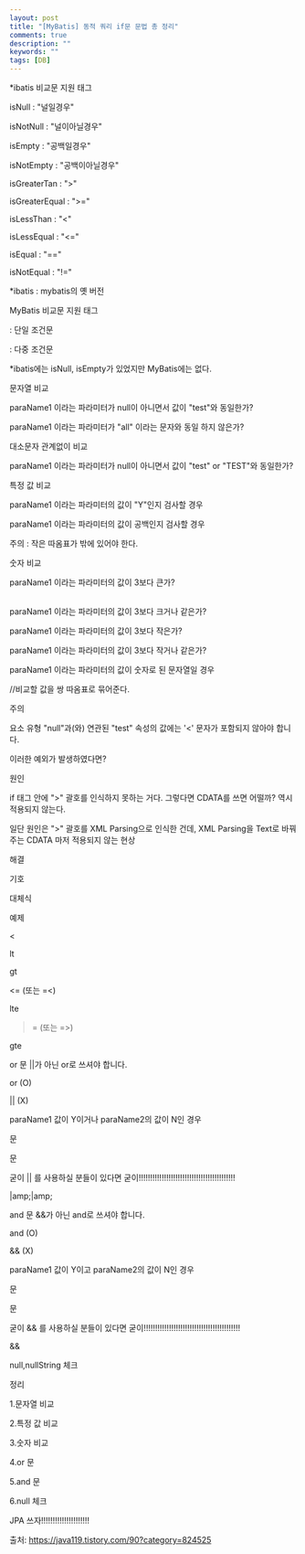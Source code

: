 ```yaml
---
layout: post
title: "[MyBatis] 동적 쿼리 if문 문법 총 정리"
comments: true
description: ""
keywords: ""
tags: [DB]
---
```



*ibatis 비교문 지원 태그

 

isNull : "널일경우"

isNotNull : "널이아닐경우"

isEmpty : "공백일경우"

isNotEmpty : "공백이아닐경우"

isGreaterTan : ">"

isGreaterEqual : ">="

isLessThan : "<"

isLessEqual : "<="

isEqual : "=="

isNotEqual : "!="

 

*ibatis : mybatis의 옛 버전

MyBatis 비교문 지원 태그

 

<if>  : 단일 조건문

<choose> <when> <otherwise> : 다중 조건문

 

*ibatis에는 isNull, isEmpty가 있었지만 MyBatis에는 없다.

 

 

문자열 비교

paraName1 이라는 파라미터가 null이 아니면서 값이 "test"와 동일한가?

 <if test='paraName1 != null  and(paraName1 eq "test".toString())'>

 </if>
paraName1 이라는 파라미터가 "all" 이라는 문자와 동일 하지 않은가?

<if test='!paraName1.equals("all")'>
   
</if>
 

대소문자 관계없이 비교

paraName1 이라는 파라미터가 null이 아니면서 값이 "test" or "TEST"와 동일한가?

<if test='paraName1 !=null  and paraName1.equalsIgnoreCase("test")'>

 </if>
 

특정 값 비교

paraName1 이라는 파라미터의 값이 "Y"인지 검사할 경우

<if test='paraName1== "Y"'></if>
 

paraName1 이라는 파라미터의 값이 공백인지 검사할 경우

<if test='paraName1 == " "'></if>
 

주의 : 작은 따옴표가 밖에 있어야 한다.

 

 

숫자 비교

paraName1 이라는 파라미터의 값이 3보다 큰가?

<if test='paraName1 > 3'></if>    
paraName1 이라는 파라미터의 값이 3보다 크거나 같은가?                                     

<if test='paraName1 >= 3'></if>
paraName1 이라는 파라미터의 값이 3보다 작은가?  

<if test='paraName1 < 3'></if>
paraName1 이라는 파라미터의 값이 3보다 작거나 같은가?

<if test='paraName1 <= 3'></if>
paraName1 이라는 파라미터의 값이 숫자로 된 문자열일 경우

<if test='paraName1 > "3"'></if>
//비교할 값을 쌍 따옴표로 묶어준다.
 

주의

요소 유형 "null"과(와) 연관된 "test" 속성의 값에는 '<' 문자가 포함되지 않아야 합니다.

이러한 예외가 발생하였다면?

 

원인

if 태그 안에 ">" 괄호를 인식하지 못하는 거다. 그렇다면 CDATA를 쓰면 어떨까? 역시 적용되지 않는다.

일단 원인은 ">" 괄호를 XML Parsing으로 인식한 건데, XML Parsing을 Text로 바꿔주는 CDATA 마저 적용되지 않는 현상

 

해결

기호

 대체식

예제

< 

lt 

 <if test="paraName1 lt 0">

>

gt

<if test="paraName1 gt 0"> 

<= (또는 =<)

lte 

 <if test="paraName1 lte 0">

 >= (또는 =>)

gte

 <if test="paraName1 gte 0">

 

or 문
||가 아닌 or로 쓰셔야 합니다.

or (O)

|| (X)

 

paraName1 값이 Y이거나 paraName2의 값이 N인 경우

 

<if> 문

<if test='paraName1 == "Y" or paraName2 == "N"'></if>
<choose> 문

<choose>
<when test='paraName1 == "Y" or paraName2 == "N"'>
</choose>
 

굳이 || 를 사용하실 분들이 있다면 굳이!!!!!!!!!!!!!!!!!!!!!!!!!!!!!!!!!!!!!!!!!!

|amp;|amp;

<if test='paraName1 == "Y" |amp;|amp; paraName2 == "N"'></if>
 

and 문
&&가 아닌 and로 쓰셔야 합니다.

and (O)

&& (X)

 

paraName1 값이 Y이고 paraName2의 값이 N인 경우

 

<if> 문

<if test='paraName1 == "Y" and paraName2 == "N"'></if>
<choose> 문

<choose>
<when test='paraName1 == "Y" and paraName2 == "N"'>
</choose>
 

굳이 && 를 사용하실 분들이 있다면 굳이!!!!!!!!!!!!!!!!!!!!!!!!!!!!!!!!!!!!!!!!!!

&amp;&amp;

<if test='paraName1 == "Y" &amp;&amp; paraName2 == "N"'></if>
 

null,nullString 체크
<if test='paraName1 == null'></if>
<if test="paraName1 == null"></if>

<if test="!paraName1.equals('') and paraName1!=null">

</if>

<if test="paraName1!=null and !paraName1.equals('')">

</if>
 

정리

1.문자열 비교

2.특정 값 비교

3.숫자 비교

4.or 문

5.and 문

6.null 체크

JPA 쓰자!!!!!!!!!!!!!!!!!!!!!

출처: https://java119.tistory.com/90?category=824525

